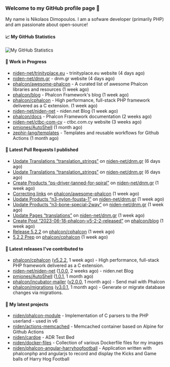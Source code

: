 ### Welcome to my GitHub profile page 👋

My name is Nikolaos Dimopoulos. I am a sofware developer (primarily PHP) and am passionate about open-source!

#### 📈 My GitHub Statistics

![My GitHub Statistics](https://github-readme-stats.vercel.app/api?username=niden&show_icons=true&count_private=true&hide_title=true&theme=transparent)

#### 👷 Work in Progress

- [niden-net/trinityplace.eu](https://github.com/niden-net/trinityplace.eu) - trinityplace.eu website (4 days ago)
- [niden-net/dnm.gr](https://github.com/niden-net/dnm.gr) - dnm.gr website (4 days ago)
- [phalcon/awesome-phalcon](https://github.com/phalcon/awesome-phalcon) - A curated list of awesome Phalcon libraries and resources (1 week ago)
- [phalcon/blog](https://github.com/phalcon/blog) - Phalcon Framework&#39;s blog (1 week ago)
- [phalcon/cphalcon](https://github.com/phalcon/cphalcon) - High performance, full-stack PHP framework delivered as a C extension. (1 week ago)
- [niden-net/niden-net](https://github.com/niden-net/niden-net) - niden.net Blog (1 week ago)
- [phalcon/docs](https://github.com/phalcon/docs) - Phalcon Framework documentation (2 weeks ago)
- [niden-net/ctbc-com-cy](https://github.com/niden-net/ctbc-com-cy) - ctbc.com.cy website (3 weeks ago)
- [pmjones/AutoShell](https://github.com/pmjones/AutoShell) (1 month ago)
- [zephir-lang/templates](https://github.com/zephir-lang/templates) - Templates and reusable workflows for Github Actions (1 month ago)

#### 🔨 Latest Pull Requests I published

- [Update Translations “translation_strings”](https://github.com/niden-net/dnm.gr/pull/12) on [niden-net/dnm.gr](https://github.com/niden-net/dnm.gr) (6 days ago)
- [Update Translations “translation_strings”](https://github.com/niden-net/dnm.gr/pull/11) on [niden-net/dnm.gr](https://github.com/niden-net/dnm.gr) (6 days ago)
- [Create Products “ps-driver-tanned-for-spiral”](https://github.com/niden-net/dnm.gr/pull/10) on [niden-net/dnm.gr](https://github.com/niden-net/dnm.gr) (1 week ago)
- [Correcting links](https://github.com/phalcon/awesome-phalcon/pull/137) on [phalcon/awesome-phalcon](https://github.com/phalcon/awesome-phalcon) (1 week ago)
- [Update Products “n3-nylon-fousta-1”](https://github.com/niden-net/dnm.gr/pull/9) on [niden-net/dnm.gr](https://github.com/niden-net/dnm.gr) (1 week ago)
- [Update Products “n3-bone-special-2way”](https://github.com/niden-net/dnm.gr/pull/8) on [niden-net/dnm.gr](https://github.com/niden-net/dnm.gr) (1 week ago)
- [Update Pages “translations”](https://github.com/niden-net/dnm.gr/pull/7) on [niden-net/dnm.gr](https://github.com/niden-net/dnm.gr) (1 week ago)
- [Create Post “2023-06-18-phalcon-v5-2-2-released”](https://github.com/phalcon/blog/pull/535) on [phalcon/blog](https://github.com/phalcon/blog) (1 week ago)
- [Release 5.2.2](https://github.com/phalcon/cphalcon/pull/16361) on [phalcon/cphalcon](https://github.com/phalcon/cphalcon) (1 week ago)
- [5.2.2 Prep](https://github.com/phalcon/cphalcon/pull/16360) on [phalcon/cphalcon](https://github.com/phalcon/cphalcon) (1 week ago)

#### 🔭 Latest releases I've contributed to

- [phalcon/cphalcon](https://github.com/phalcon/cphalcon) ([v5.2.2](https://github.com/phalcon/cphalcon/releases/tag/v5.2.2), 1 week ago) - High performance, full-stack PHP framework delivered as a C extension.
- [niden-net/niden-net](https://github.com/niden-net/niden-net) ([1.0.0](https://github.com/niden-net/niden-net/releases/tag/1.0.0), 2 weeks ago) - niden.net Blog
- [pmjones/AutoShell](https://github.com/pmjones/AutoShell) ([1.0.1](https://github.com/pmjones/AutoShell/releases/tag/1.0.1), 1 month ago)
- [phalcon/incubator-mailer](https://github.com/phalcon/incubator-mailer) ([v2.0.0](https://github.com/phalcon/incubator-mailer/releases/tag/v2.0.0), 1 month ago) - Send mail with Phalcon
- [phalcon/migrations](https://github.com/phalcon/migrations) ([v3.0.1](https://github.com/phalcon/migrations/releases/tag/v3.0.1), 1 month ago) - Generate or migrate database changes via migrations.

#### 🌱 My latest projects

- [niden/phalcon-module](https://github.com/niden/phalcon-module) - Implementation of C parsers to the PHP userland - used in v6
- [niden/actions-memcached](https://github.com/niden/actions-memcached) - Memcached container based on Alpine for Github Actions
- [niden/cardoe](https://github.com/niden/cardoe) - ADR Test Bed
- [niden/docker-files](https://github.com/niden/docker-files) - Collection of various Dockerfile files for my images
- [niden/phalcon-angular-harryhogfootball](https://github.com/niden/phalcon-angular-harryhogfootball) - Application written with phalconphp and angularjs to record and display the Kicks and Game balls of Harry Hog Football


